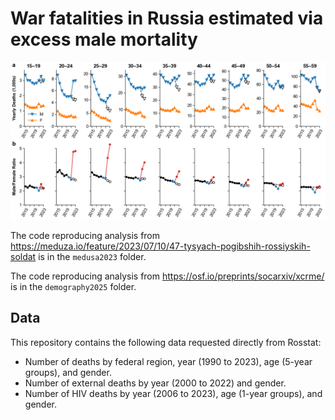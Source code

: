 # War fatalities in Russia estimated via excess male mortality

![Male deaths, female deaths, and ratios](demography2025/figures/mainfig.png)

The code reproducing analysis from https://meduza.io/feature/2023/07/10/47-tysyach-pogibshih-rossiyskih-soldat is in the `medusa2023` folder.

The code reproducing analysis from https://osf.io/preprints/socarxiv/xcrme/ is in the `demography2025` folder.

## Data

This repository contains the following data requested directly from Rosstat:

* Number of deaths by federal region, year (1990 to 2023), age (5-year groups), and gender.
* Number of external deaths by year (2000 to 2022) and gender.
* Number of HIV deaths by year (2006 to 2023), age (1-year groups), and gender.
